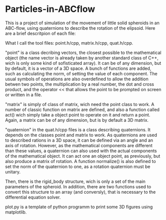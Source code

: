 # Particles-in-ABCflow

This is a project of simulation of the movement of little solid spheroids in an ABC-flow, using quaternions to describe the rotation of the elipsoid.
Here are a brief descritpion of each file:

What I call the tool files: point.h/cpp, matrix.h/cpp, quat.h/cpp.

"point" is a class decribing vectors, the closest possible to the mathematical object (the name vector is already taken by another standard class of C++, wich is only some kind of sofisticated array). It can be of any dimension, but by default, it is a vector of a 3D space. A bunch of functions are added, such as calculating the norm, of setting the value of each component. The usual symbols of operations are also overdefined to allow the addition betwen two points, the multiplication by a real number, the dot and cross product, and the operator << that allows the point to be prompted on screen or written in a file.

"matrix" is simply of class of matrix, wich need the point class to work. A number of classic function on matrix are defined, and also a function called act() wich simply take a object point to operate on it and return a point. Again, a matrix can be of any dimension, but is by default a 3D matrix.

"quaternion" in the quat.h/cpp files is a class describing quaternions. It depends on the classes point and matrix to work. As quaternions are used to described rations in a 3D space, it can be defined via an angle and an axis of rotation. However, as the mathematical components are different than these values, a quaternion can also used with the actual components of the mathematical object. It can act one an object point, as previously, but also produce a matrix of rotation. A function normalize() is also defined to set the norm of the quaternion to one, as a rotation quaternion must be unitary.

Then, there is the rigid_body structure, wich is only a set of the main parameters of the spheroid. In addition, there are two functions used to convert this structure to an array (and conversly), that is necessary to the differential equation solver.


plot.py is a template of python programm to print some 3D figures using matplotlib.
